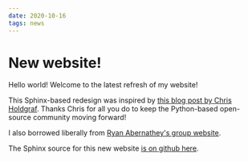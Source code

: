 ```yaml
---
date: 2020-10-16
tags: news
---
```


# New website!

Hello world! Welcome to the latest refresh of my website!

This Sphinx-based redesign was inspired by [this blog post by Chris Holdgraf](https://predictablynoisy.com/posts/2020/sphinx-blogging/).
Thanks Chris for all you do to keep the Python-based open-source community moving forward!

I also borrowed liberally from [Ryan Abernathey's group website](https://ocean-transport.github.io).

The Sphinx source for this new website [is on github here](https://github.com/brian-rose/brian-rose-site).
